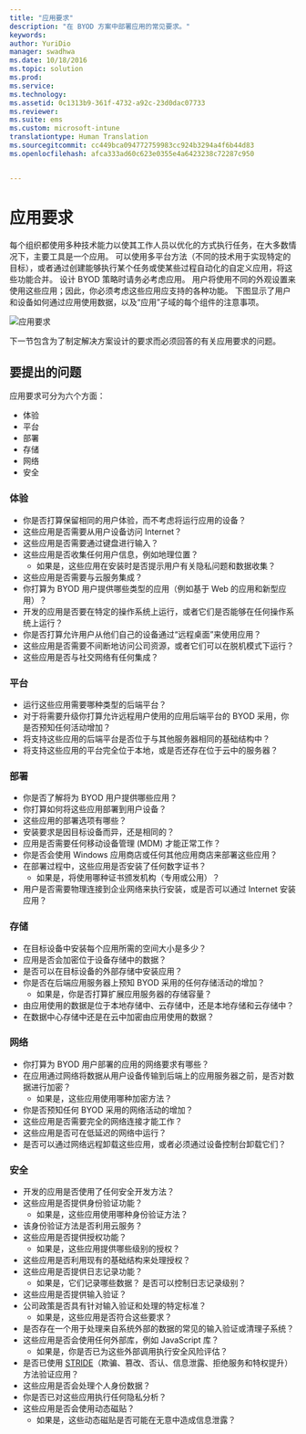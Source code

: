 ```yaml
---
title: "应用要求"
description: "在 BYOD 方案中部署应用的常见要求。"
keywords: 
author: YuriDio
manager: swadhwa
ms.date: 10/18/2016
ms.topic: solution
ms.prod: 
ms.service: 
ms.technology: 
ms.assetid: 0c1313b9-361f-4732-a92c-23d0dac07733
ms.reviewer: 
ms.suite: ems
ms.custom: microsoft-intune
translationtype: Human Translation
ms.sourcegitcommit: cc449bca094772759983cc924b3294a4f6b44d83
ms.openlocfilehash: afca333ad60c623e0355e4a6423238c72287c950


---
```


# 应用要求

每个组织都使用多种技术能力以使其工作人员以优化的方式执行任务，在大多数情况下，主要工具是一个应用。 可以使用多平台方法（不同的技术用于实现特定的目标），或者通过创建能够执行某个任务或使某些过程自动化的自定义应用，将这些功能合并。 设计 BYOD 策略时请务必考虑应用。 用户将使用不同的外观设置来使用这些应用；因此，你必须考虑这些应用应支持的各种功能。 下图显示了用户和设备如何通过应用使用数据，以及“应用”子域的每个组件的注意事项。

![应用要求](./media/BYOD_Figure5.png)

下一节包含为了制定解决方案设计的要求而必须回答的有关应用要求的问题。

## 要提出的问题

应用要求可分为六个方面：

- 体验
- 平台
- 部署
- 存储
- 网络
- 安全


### 体验

- 你是否打算保留相同的用户体验，而不考虑将运行应用的设备？
- 这些应用是否需要从用户设备访问 Internet？
- 这些应用是否需要通过键盘进行输入？
- 这些应用是否收集任何用户信息，例如地理位置？
    - 如果是，这些应用在安装时是否提示用户有关隐私问题和数据收集？
- 这些应用是否需要与云服务集成？
- 你打算为 BYOD 用户提供哪些类型的应用（例如基于 Web 的应用和新型应用）？
- 开发的应用是否要在特定的操作系统上运行，或者它们是否能够在任何操作系统上运行？
- 你是否打算允许用户从他们自己的设备通过“远程桌面”来使用应用？
- 这些应用是否需要不间断地访问公司资源，或者它们可以在脱机模式下运行？
- 这些应用是否与社交网络有任何集成？


### 平台

- 运行这些应用需要哪种类型的后端平台？
- 对于将需要升级你打算允许远程用户使用的应用后端平台的 BYOD 采用，你是否预知任何活动增加？
- 将支持这些应用的后端平台是否位于与其他服务器相同的基础结构中？
- 将支持这些应用的平台完全位于本地，或是否还存在位于云中的服务器？


### 部署

- 你是否了解将为 BYOD 用户提供哪些应用？
- 你打算如何将这些应用部署到用户设备？
- 这些应用的部署选项有哪些？
- 安装要求是因目标设备而异，还是相同的？
- 应用是否需要任何移动设备管理 (MDM) 才能正常工作？
- 你是否会使用 Windows 应用商店或任何其他应用商店来部署这些应用？
- 在部署过程中，这些应用是否安装了任何数字证书？
    - 如果是，将使用哪种证书颁发机构（专用或公用）？
- 用户是否需要物理连接到企业网络来执行安装，或是否可以通过 Internet 安装应用？

### 存储

- 在目标设备中安装每个应用所需的空间大小是多少？
- 应用是否会加密位于设备存储中的数据？
- 是否可以在目标设备的外部存储中安装应用？
- 你是否在后端应用服务器上预知 BYOD 采用的任何存储活动的增加？
    - 如果是，你是否打算扩展应用服务器的存储容量？
- 由应用使用的数据是位于本地存储中、云存储中，还是本地存储和云存储中？
- 在数据中心存储中还是在云中加密由应用使用的数据？

### 网络

- 你打算为 BYOD 用户部署的应用的网络要求有哪些？
- 在应用通过网络将数据从用户设备传输到后端上的应用服务器之前，是否对数据进行加密？
    - 如果是，这些应用使用哪种加密方法？
- 你是否预知任何 BYOD 采用的网络活动的增加？
- 这些应用是否需要完全的网络连接才能工作？
- 这些应用是否可在低延迟的网络中运行？
- 是否可以通过网络远程卸载这些应用，或者必须通过设备控制台卸载它们？

### 安全

- 开发的应用是否使用了任何安全开发方法？
- 这些应用是否提供身份验证功能？
    - 如果是，这些应用使用哪种身份验证方法？
- 该身份验证方法是否利用云服务？
- 这些应用是否提供授权功能？
    - 如果是，这些应用提供哪些级别的授权？
- 这些应用是否利用现有的基础结构来处理授权？
- 这些应用是否提供日志记录功能？
    - 如果是，它们记录哪些数据？ 是否可以控制日志记录级别？
- 这些应用是否提供输入验证？
- 公司政策是否具有针对输入验证和处理的特定标准？
    - 如果是，这些应用是否符合这些要求？
- 是否存在一个用于处理来自系统外部的数据的常见的输入验证或清理子系统？
- 这些应用是否会使用任何外部库，例如 JavaScript 库？
    - 如果是，你是否已为这些外部调用执行安全风险评估？
- 是否已使用 [STRIDE](https://msdn.microsoft.com/library/ee823878.aspx)（欺骗、篡改、否认、信息泄露、拒绝服务和特权提升）方法验证应用？
- 这些应用是否会处理个人身份数据？
- 你是否已对这些应用执行任何隐私分析？
- 这些应用是否会使用动态磁贴？
    - 如果是，这些动态磁贴是否可能在无意中造成信息泄露？




<!--HONumber=Oct16_HO3-->


